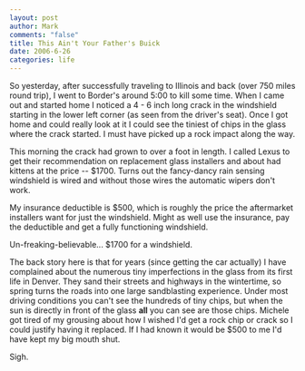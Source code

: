```yaml
--- 
layout: post
author: Mark
comments: "false"
title: This Ain't Your Father's Buick
date: 2006-6-26
categories: life
---
```

So yesterday, after successfully traveling to Illinois and back (over 750 miles round trip), I went to Border's around 5:00 to kill some time. When I came out and started home I noticed a 4 - 6 inch long crack in the windshield starting in the lower left corner (as seen from the driver's seat). Once I got home and could really look at it I could see the tiniest of chips in the glass where the crack started. I must have picked up a rock impact along the way.

This morning the crack had grown to over a foot in length. I called Lexus to get their recommendation on replacement glass installers and about had kittens at the price -- $1700. Turns out the fancy-dancy rain sensing windshield is wired and without those wires the automatic wipers don't work.

My insurance deductible is $500, which is roughly the price the aftermarket installers want for just the windshield. Might as well use the insurance, pay the deductible and get a fully functioning windshield.

Un-freaking-believable... $1700 for a windshield.

The back story here is that for years (since getting the car actually) I have complained about the numerous tiny imperfections in the glass from its first life in Denver. They sand their streets and highways in the wintertime, so spring turns the roads into one large sandblasting experience. Under most driving conditions you can't see the hundreds of tiny chips, but when the sun is directly in front of the glass <strong>all</strong> you can see are those chips. Michele got tired of my grousing about how I wished I'd get a rock chip or crack so I could justify having it replaced. If I had known it would be $500 to me I'd have kept my big mouth shut.

Sigh.
